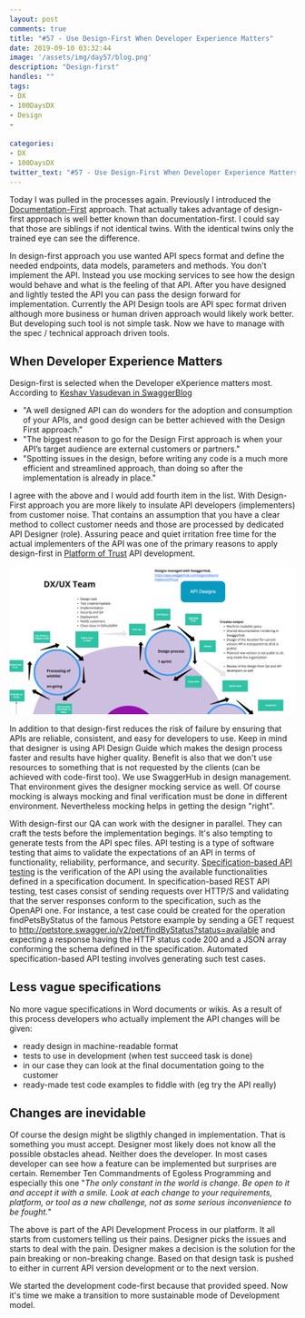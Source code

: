 ```yaml
---
layout: post
comments: true
title: "#57 - Use Design-First When Developer Experience Matters"
date: 2019-09-10 03:32:44
image: '/assets/img/day57/blog.png'
description: "Design-first"
handles: "" 
tags:
- DX 
- 100DaysDX
- Design
- 

categories:
- DX
- 100DaysDX
twitter_text: "#57 - Use Design-First When Developer Experience Matters"
---
```


Today I was pulled in the processes again. Previously I introduced the [Documentation-First](https://100daysdx.com/49/) approach. That actually takes advantage of design-first approach is well better known than documentation-first. I could say that those are siblings if not identical twins. With the identical twins only the trained eye can see the difference. 

In design-first approach you use wanted API specs format and define the needed endpoints, data models, parameters and methods. You don't implement the API. Instead you use mocking services to see how the design would behave and what is the feeling of that API. After you have designed and lightly tested the API you can pass the design forward for implementation. Currently the API Design tools are API spec format driven although more business or human driven approach would likely work better. But developing such tool is not simple task. Now we have to manage with the spec / technical approach driven tools. 

## When Developer Experience Matters

Design-first is selected when the Developer eXperience matters most. According to [Keshav Vasudevan in SwaggerBlog](https://swagger.io/blog/api-design/design-first-or-code-first-api-development/) 
- "A well designed API can do wonders for the adoption and consumption of your APIs, and good design can be better achieved with the Design First approach."
- "The biggest reason to go for the Design First approach is when your API’s target audience are external customers or partners."
- "Spotting issues in the design, before writing any code is a much more efficient and streamlined approach, than doing so after the implementation is already in place."

I agree with the above and I would add fourth item in the list. With Design-First approach you are more likely to insulate API developers (implementers) from customer noise. That contains an assumption that you have a clear method to collect customer needs and those are processed by dedicated API Designer (role). Assuring peace and quiet irritation free time for the actual implementers of the API was one of the primary reasons to apply design-first in [Platform of Trust](https://platformoftrust.net) API development. 

<img itemprop="image" src="/assets/img/day57/design.jpg" alt="{{site.name}}"/>

In addition to that design-first reduces the risk of failure by ensuring that APIs are reliable, consistent, and easy for developers to use. Keep in mind that designer is using API Design Guide which makes the design process faster and results have higher quality. Benefit is also that we don't use resources to something that is not requested by the clients (can be achieved with code-first too). We use SwaggerHub in design management. That environment gives the designer mocking service as well. Of course mocking is always mocking and final verification must be done in different environment. Nevertheless mocking helps in getting the design "right". 

With design-first our QA can work with the designer in parallel. They can craft the tests before the implementation begings. It's also tempting to generate tests from the API spec files. API testing is a type of software testing that aims to validate the expectations of an API in terms of functionality, reliability, performance, and security. [Specification-based API testing](https://pdfs.semanticscholar.org/75ec/800467aa581a251cd66d5240be85159cbd41.pdf) is the verification of the API using the available functionalities defined in a specification document. In specification-based REST API testing, test cases consist of sending requests over HTTP/S and validating that the server responses conform to the specification, such as the OpenAPI one. For instance, a test case could be created for the operation findPetsByStatus of the famous Petstore example by sending a GET request to http://petstore.swagger.io/v2/pet/findByStatus?status=available and expecting a response having the HTTP status code 200 and a JSON array conforming the schema defined in the specification. Automated specification-based API testing involves generating such test cases.

## Less vague specifications

No more vague specifications in Word documents or wikis. As a result of this process developers who actually implement the API changes will be given:
- ready design in machine-readable format
- tests to use in development (when test succeed task is done)
- in our case they can look at the final documentation going to the customer
- ready-made test code examples to fiddle with (eg try the API really)

## Changes are inevidable

Of course the design might be sligthly changed in implementation. That is something you must accept. Designer most likely does not know all the possible obstacles ahead. Neither does the developer. In most cases developer can see how a feature can be implemented but surprises are certain. Remember Ten Commandments of Egoless Programming and especially this one "_The only constant in the world is change. Be open to it and accept it with a smile. Look at each change to your requirements, platform, or tool as a new challenge, not as some serious inconvenience to be fought._"

The above is part of the API Development Process in our platform. It all starts from customers telling us their pains. Designer picks the issues and starts to deal with the pain. Designer makes a decision is the solution for the pain breaking or non-breaking change. Based on that design task is pushed to either in current API version development or to the next version. 

We started the development code-first because that provided speed. Now it's time we make a transition to more sustainable mode of Development model. 
